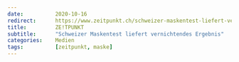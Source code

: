 ```yaml
---
date:          2020-10-16
redirect:      https://www.zeitpunkt.ch/schweizer-maskentest-liefert-vernichtendes-ergebnis
title:         ZE!TPUNKT
subtitle:      "Schweizer Maskentest liefert vernichtendes Ergebnis"
categories:    Medien
tags:          [zeitpunkt, maske]
---
```

